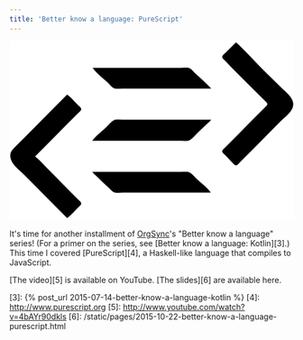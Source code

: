 ```yaml
---
title: 'Better know a language: PureScript'
---
```


![The PureScript logo][1]

It's time for another installment of [OrgSync][2]'s "Better know a language"
series! (For a primer on the series, see [Better know a language: Kotlin][3].)
This time I covered [PureScript][4], a Haskell-like language that compiles to
JavaScript.

[The video][5] is available on YouTube. [The slides][6] are available here.

[1]: /static/images/2015/10/22/purescript.svg
[2]: http://www.orgsync.com
[3]: {% post_url 2015-07-14-better-know-a-language-kotlin %}
[4]: http://www.purescript.org
[5]: http://www.youtube.com/watch?v=4bAYr90dkls
[6]: /static/pages/2015-10-22-better-know-a-language-purescript.html
